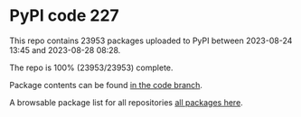 # PyPI code 227

This repo contains 23953 packages uploaded to PyPI between 
2023-08-24 13:45 and 2023-08-28 08:28.

The repo is 100% (23953/23953) complete.

Package contents can be found [in the code branch](https://github.com/pypi-data/pypi-mirror-227/tree/code/packages).

A browsable package list for all repositories [all packages here](https://pypi-data.github.io/website/repositories/pypi-mirror-227).


